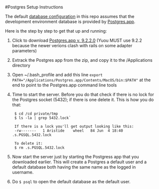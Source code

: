 #Postgres Setup Instructions

The default [database configuration](master/config/database.default.yml) in this repo assumes that the development environment database is provided by [Postgres.app](http://postgresapp.com). 

Here is the step by step to get that up and running: 

1. Click to download [Postgres.app v. 9.2.2.0](http://postgres-app.s3.amazonaws.com/PostgresApp-9-2-2-0.zip) (Yuou MUST use 9.2.2 because the newer verions clash with rails on some adapter parameters)
2. Extrack the Postgres app from the zip, and copy it to the /Applications directory
3. Open ~/.bash_profile and add this line `export PATH="/Applications/Postgres.app/Contents/MacOS/bin:$PATH"` at the end to point to the Postgres.app command line tools
4. Time to start the server. Before you do that check if there is no lock for the Postgres socket (5432); if there is one delete it. This is how you do that:

        $ cd /cd private/tmp
        $ ls -la | grep 5432.lock`
    
    	If there is a lock you'll get output looking like this:
    	-rw-------   1 Aristide    wheel   84 Jun  4 18:40 .s.PGSQL.5432.lock

    	To delete it:
    	$ rm .s.PGSQL.5432.lock

5. Now start the server just by starting the Postgress app that you downloaded earlier. This will create a Postgres a default user and a default database both having the same name as the logged in username.

6. Do `$ psql` to open the default database as the default user.
